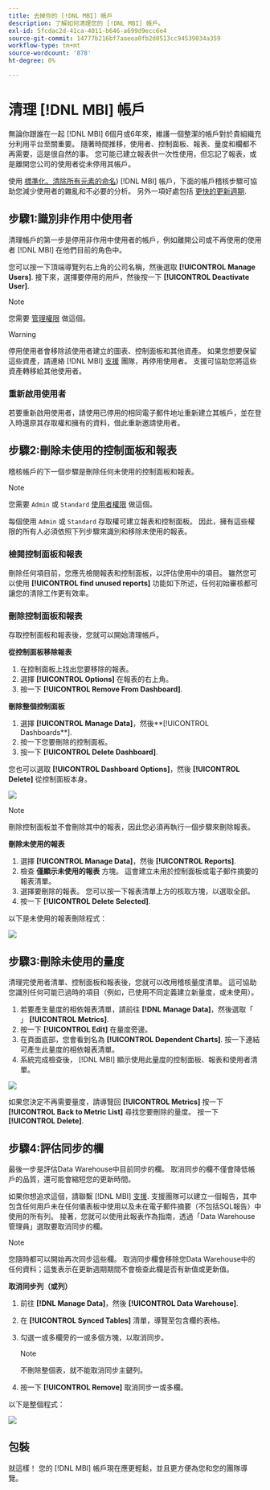 ```yaml
---
title: 去掉你的 [!DNL MBI] 帳戶
description: 了解如何清理您的 [!DNL MBI] 帳戶。
exl-id: 5fcdac2d-41ca-4011-b646-a699d9ecc6e4
source-git-commit: 14777b216bf7aaeea0fb2d0513cc94539034a359
workflow-type: tm+mt
source-wordcount: '878'
ht-degree: 0%

---
```


# 清理 [!DNL MBI] 帳戶

無論你跟誰在一起 [!DNL MBI] 6個月或6年來，維護一個整潔的帳戶對於貴組織充分利用平台至關重要。 隨著時間推移，使用者、控制面板、報表、量度和欄都不再需要，這是很自然的事。 您可能已建立報表供一次性使用，但忘記了報表，或是離開您公司的使用者從未停用其帳戶。

使用 [標準化、清除所有元素的命名](../best-practices/naming-elements.md)) [!DNL MBI] 帳戶，下面的帳戶稽核步驟可協助您減少使用者的雜亂和不必要的分析。 另外一項好處包括 [更快的更新週期](../best-practices/reduce-update-cycle-time.md).

## 步驟1:識別非作用中使用者

清理帳戶的第一步是停用非作用中使用者的帳戶，例如離開公司或不再使用的使用者 [!DNL MBI] 在他們目前的角色中。

您可以按一下頂端導覽列右上角的公司名稱，然後選取 **[!UICONTROL Manage Users]**. 接下來，選擇要停用的用戶，然後按一下 **[!UICONTROL Deactivate User]**.

>[!NOTE]
>
>您需要 [管理權限](../administrator/user-management/user-management.md) 做這個。

>[!WARNING]
>
>停用使用者會移除該使用者建立的圖表、控制面板和其他資產。 如果您想要保留這些資產，請連絡 [!DNL MBI] [支援](../guide-overview.md) 團隊，再停用使用者。 支援可協助您將這些資產轉移給其他使用者。

### 重新啟用使用者

若要重新啟用使用者，請使用已停用的相同電子郵件地址重新建立其帳戶，並在登入時還原其存取權和擁有的資料，借此重新邀請使用者。

## 步驟2:刪除未使用的控制面板和報表

稽核帳戶的下一個步驟是刪除任何未使用的控制面板和報表。

>[!NOTE]
>
>您需要 `Admin` 或 `Standard` [使用者權限](../administrator/user-management/user-management.md) 做這個。

每個使用 `Admin` 或 `Standard` 存取權可建立報表和控制面板。 因此，擁有這些權限的所有人必須依照下列步驟來識別和移除未使用的報表。

### 檢閱控制面板和報表

刪除任何項目前，您應先檢閱報表和控制面板，以評估使用中的項目。 雖然您可以使用 **[!UICONTROL find unused reports]** 功能如下所述，任何初始審核都可讓您的清除工作更有效率。

### 刪除控制面板和報表

存取控制面板和報表後，您就可以開始清理帳戶。

**從控制面板移除報表**

1. 在控制面板上找出您要移除的報表。
1. 選擇 **[!UICONTROL Options]** 在報表的右上角。
1. 按一下 **[!UICONTROL Remove From Dashboard]**.

**刪除整個控制面板**

1. 選擇 **[!UICONTROL Manage Data]**，然後**[!UICONTROL Dashboards**].
1. 按一下您要刪除的控制面板。
1. 按一下 **[!UICONTROL Delete Dashboard]**.

您也可以選取 **[!UICONTROL Dashboard Options]**，然後 **[!UICONTROL Delete]** 從控制面板本身。

![](../../mbi/assets/Delete_from_dashboard.png)

>[!NOTE]
>
>刪除控制面板並不會刪除其中的報表，因此您必須再執行一個步驟來刪除報表。

**刪除未使用的報表**

1. 選擇 **[!UICONTROL Manage Data]**，然後 **[!UICONTROL Reports]**.
1. 檢查 **僅顯示未使用的報表** 方塊。 這會建立未用於控制面板或電子郵件摘要的報表清單。
1. 選擇要刪除的報表。 您可以按一下報表清單上方的核取方塊，以選取全部。
1. 按一下 **[!UICONTROL Delete Selected]**.

以下是未使用的報表刪除程式：

![](../../mbi/assets/unused_reports.png)

## 步驟3:刪除未使用的量度

清理完使用者清單、控制面板和報表後，您就可以改用稽核量度清單。 這可協助您識別任何可能已過時的項目（例如，已使用不同定義建立新量度，或未使用）。

1. 若要產生量度的相依報表清單，請前往 **[!DNL Manage Data]**，然後選取「 」 **[!UICONTROL Metrics]**.
1. 按一下 **[!UICONTROL Edit]** 在量度旁邊。
1. 在頁面底部，您會看到名為 **[!UICONTROL Dependent Charts]**. 按一下連結可產生此量度的相依報表清單。
1. 系統完成檢查後， [!DNL MBI] 顯示使用此量度的控制面板、報表和使用者清單。

![](../../mbi/assets/report_dependecies.png)

如果您決定不再需要量度，請導覽回 **[!UICONTROL Metrics]** 按一下 **[!UICONTROL Back to Metric List]** 尋找您要刪除的量度。 按一下 **[!UICONTROL Delete]**.

## 步驟4:評估同步的欄

最後一步是評估Data Warehouse中目前同步的欄。 取消同步的欄不僅會降低帳戶的品質，還可能會縮短您的更新時間。

如果你想追求這個，請聯繫 [!DNL MBI] [支援](../guide-overview.md). 支援團隊可以建立一個報告，其中包含任何用戶未在任何儀表板中使用以及未在電子郵件摘要（不包括SQL報告）中使用的所有列。 接著，您就可以使用此報表作為指南，透過「Data Warehouse管理員」選取要取消同步的欄。

>[!NOTE]
>
>您隨時都可以開始再次同步這些欄。 取消同步欄會移除您Data Warehouse中的任何資料；這隻表示在更新週期期間不會檢查此欄是否有新值或更新值。

**取消同步列（或列）**

1. 前往 **[!DNL Manage Data]**，然後 **[!UICONTROL Data Warehouse]**.
1. 在 **[!UICONTROL Synced Tables]** 清單，導覽至包含欄的表格。
1. 勾選一或多欄旁的一或多個方塊，以取消同步。
   >[!NOTE]
   >
   >不刪除整個表，就不能取消同步主鍵列。

1. 按一下 **[!UICONTROL Remove]** 取消同步一或多欄。

以下是整個程式：

![](../../mbi/assets/drop_column.png)

## 包裝

就這樣！ 您的 [!DNL MBI] 帳戶現在應更輕鬆，並且更方便為您和您的團隊導覽。
